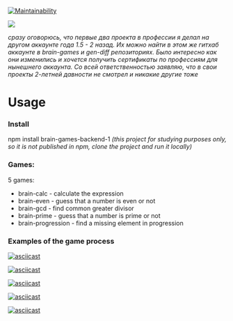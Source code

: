 [![Maintainability](https://api.codeclimate.com/v1/badges/428dbfff0c5d41878bcd/maintainability)](https://codeclimate.com/github/pochtennov/backend-project-lvl1/maintainability)

![](https://github.com/pochtennov/backend-project-lvl1/workflows/Node.js%20CI/badge.svg)


*сразу оговорюсь, что первые два проекта в профессии я делал на другом аккаунте года 1.5 - 2 назад. Их можно найти в этом же гитхаб аккаунте в brain-games и gen-diff репозиториях. Было интересно как они изменились и хочется получить сертификаты по профессиям для нынешнего аккаунта. Со всей ответственностью заявляю, что в свои проекты 2-летней давности не смотрел и никакие другие тоже*

# Usage

### Install
npm install brain-games-backend-1
*(this project for studying purposes only, so it is not published in npm, clone the project and run it locally)*

### Games:
5 games:
* brain-calc - calculate the expression
* brain-even - guess that a number is even or not
* brain-gcd - find common greater divisor
* brain-prime - guess that a number is prime or not
* brain-progression - find a missing element in progression

### Examples of the game process

[![asciicast](https://asciinema.org/a/gqMezmk94HBbdCHNhAZtYEUrO.svg)](https://asciinema.org/a/gqMezmk94HBbdCHNhAZtYEUrO)

[![asciicast](https://asciinema.org/a/qtZRBXm33QOTRGvnfooDzixUp.svg)](https://asciinema.org/a/qtZRBXm33QOTRGvnfooDzixUp)

[![asciicast](https://asciinema.org/a/2NoTQEnmcDEPWdC4oGDhs3W1d.svg)](https://asciinema.org/a/2NoTQEnmcDEPWdC4oGDhs3W1d)

[![asciicast](https://asciinema.org/a/ooDmbpODdW0FxoOEzDvwmozc0.svg)](https://asciinema.org/a/ooDmbpODdW0FxoOEzDvwmozc0)

[![asciicast](https://asciinema.org/a/oqvU7dEe9KzDVcB7OSx3xgMrL.svg)](https://asciinema.org/a/oqvU7dEe9KzDVcB7OSx3xgMrL)
